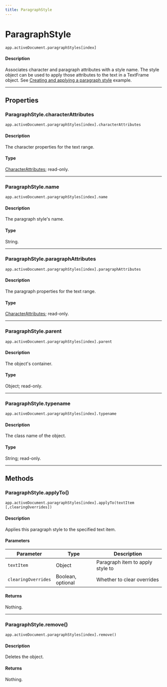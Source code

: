 ```yaml
---
title: ParagraphStyle
---
```

# ParagraphStyle

`app.activeDocument.paragraphStyles[index]`

#### Description

Associates character and paragraph attributes with a style name. The style object can be used to apply those attributes to the text in a TextFrame object. See [Creating and applying a paragraph style](ParagraphStyles.md#creating-and-applying-a-paragraph-style) example.

---

## Properties

### ParagraphStyle.characterAttributes

`app.activeDocument.paragraphStyles[index].characterAttributes`

#### Description

The character properties for the text range.

#### Type

[CharacterAttributes](.././CharacterAttributes); read-only.

---

### ParagraphStyle.name

`app.activeDocument.paragraphStyles[index].name`

#### Description

The paragraph style's name.

#### Type

String.

---

### ParagraphStyle.paragraphAttributes

`app.activeDocument.paragraphStyles[index].paragraphAttributes`

#### Description

The paragraph properties for the text range.

#### Type

[CharacterAttributes](.././CharacterAttributes); read-only.

---

### ParagraphStyle.parent

`app.activeDocument.paragraphStyles[index].parent`

#### Description

The object's container.

#### Type

Object; read-only.

---

### ParagraphStyle.typename

`app.activeDocument.paragraphStyles[index].typename`

#### Description

The class name of the object.

#### Type

String; read-only.

---

## Methods

### ParagraphStyle.applyTo()

`app.activeDocument.paragraphStyles[index].applyTo(textItem [,clearingOverrides])`

#### Description

Applies this paragraph style to the specified text item.

#### Parameters

|      Parameter      |       Type        |           Description            |
| ------------------- | ----------------- | -------------------------------- |
| `textItem`          | Object            | Paragraph item to apply style to |
| `clearingOverrides` | Boolean, optional | Whether to clear overrides       |

#### Returns

Nothing.

---

### ParagraphStyle.remove()

`app.activeDocument.paragraphStyles[index].remove()`

#### Description

Deletes the object.

#### Returns

Nothing.
